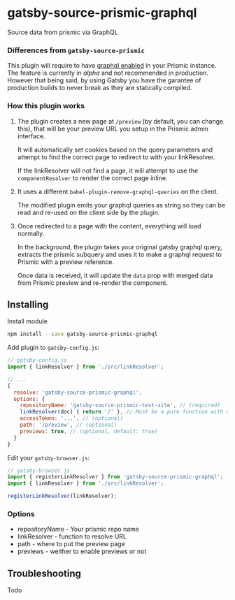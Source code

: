 # gatsby-source-prismic-graphql

Source data from prismic via GraphQL

### Differences from `gatsby-source-prismic`

This plugin will require to have [graphql enabled](https://prismic.io/blog/graphql-api-alpha-release) in your Prismic instance. The feature is currently in _alpha_ and not recommended in production. However that being said, by using Gatsby you have the garantee of production builds to never break as they are statically compiled.

### How this plugin works

1. The plugin creates a new page at `/preview` (by default, you can change this), that will be your preview URL you setup in the Prismic admin interface.
   
   It will automatically set cookies based on the query parameters and attempt to find the correct page to redirect to with your linkResolver.
   
   If the linkResolver will not find a page, it will attempt to use the `componentResolver` to render the correct page inline.

2. It uses a different `babel-plugin-remove-graphql-queries` on the client.

   The modified plugin emits your graphql queries as string so they can be read and re-used on the client side by the plugin.

3. Once redirected to a page with the content, everything will load normally.

   In the background, the plugin takes your  original gatsby graphql query, extracts the prismic subquery and uses it to make a graphql request to Prismic with a preview reference.
   
   Once data is received, it will update the `data` prop with merged data from Prismic preview and re-render the component.

## Installing

Install module

```bash
npm install --save gatsby-source-prismic-graphql
```

Add plugin to `gatsby-config.js`:

```js
// gatsby-config.js
import { linkResolver } from './src/linkResolver';

// ...
{
  resolve: 'gatsby-source-prismic-graphql',
  options: {
    repositoryName: 'gatsby-source-prismic-test-site', // (required)
    linkResolver(doc) { return '/' }, // Must be a pure function with no references
    accessToken: '...', // (optional)
    path: '/preview', // (optional)
    previews: true, // (optional, default: true)
  }
}
```

Edit your `gatsby-browser.js`:
```js
// gatsby-browser.js
import { registerLinkResolver } from 'gatsby-source-prismic-graphql';
import { linkResolver } from './src/linkResolver';

registerLinkResolver(linkResolver);
```

### Options

 * repositoryName - Your prismic repo name
 * linkResolver - function to resolve URL
 * path - where to put the preview page
 * previews - weither to enable previews or not

## Troubleshooting

Todo
